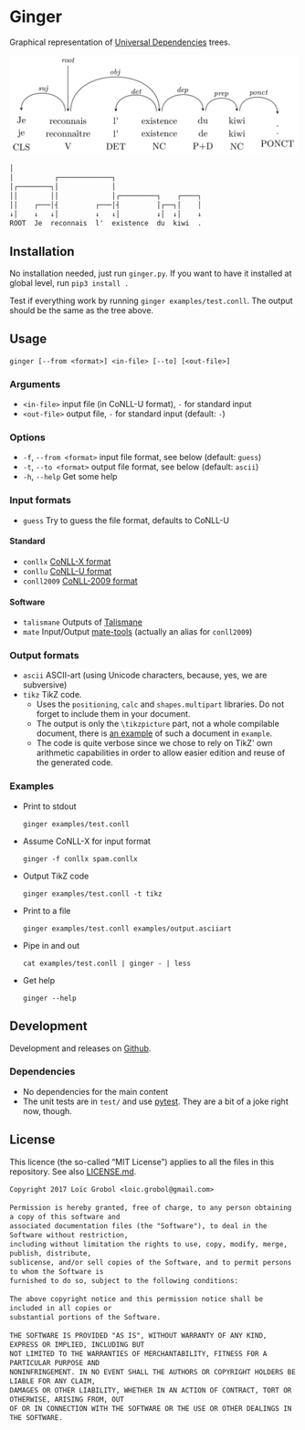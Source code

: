 Ginger
======

Graphical representation of [Universal Dependencies](http://universaldependencies.org) trees.

![2d graphical representation](doc/tree.png)

```
│
│          ┌─────────────┐
│┌────────┐│             │
││        ││             │┌─────────┐    ┌────┐
││    ┌───│┤         ┌───│┤         │┌──┐│    │
↓│    ↓   ↓│         ↓   ↓│         ↓│  ↓│    ↓
ROOT  Je  reconnais  l'  existence  du  kiwi  .
```

## Installation

No installation needed, just run `ginger.py`.
If you want to have it installed at global level, run `pip3 install .`

Test if everything work by running `ginger examples/test.conll`.
The output should be the same as the tree above.

## Usage
```
ginger [--from <format>] <in-file> [--to] [<out-file>]
```

### Arguments
  - `<in-file>`   input file (in CoNLL-U format), `-` for standard input
  - `<out-file>`  output file, `-` for standard input (default: `-`)

### Options
  - `-f`, `--from <format>` input file format, see below (default: `guess`)
  - `-t`, `--to <format>`   output file format, see below (default: `ascii`)
  - `-h`, `--help` Get some help

### Input formats
  - `guess` Try to guess the file format, defaults to CoNLL-U

#### Standard
  - `conllx` [CoNLL-X format](https://web.archive.org/web/20160814191537/http://ilk.uvt.nl:80/conll/)
  - `conllu` [CoNLL-U format](http://universaldependencies.org/format.html)
  - `conll2009`  [CoNLL-2009 format](http://ufal.mff.cuni.cz/conll2009-st/task-description.html)

#### Software
  - `talismane`  Outputs of [Talismane](http://redac.univ-tlse2.fr/applications/talismane/talismane_en.html)
  - `mate` Input/Output [mate-tools](http://www.ims.uni-stuttgart.de/forschung/ressourcen/werkzeuge/matetools.en.html) (actually an alias for `conll2009`)

### Output formats
  - `ascii` ASCII-art (using Unicode characters, because, yes, we are subversive)
  - `tikz`  TikZ code.
    - Uses the `positioning`, `calc` and `shapes.multipart` libraries. Do not forget to include them in your document.
    - The output is only the `\tikzpicture` part, not a whole compilable document, there is
      [an example](examples/tree.tex) of such a document in `example`.
    - The code is quite verbose since we chose to rely on TikZ' own arithmetic capabilities in order to allow easier edition and reuse of the generated code.

### Examples
  - Print to stdout
    ```
    ginger examples/test.conll
    ```
  - Assume CoNLL-X for input format
    ```
    ginger -f conllx spam.conllx
    ```
  - Output TikZ code
    ```
    ginger examples/test.conll -t tikz
    ```
  - Print to a file
    ```
    ginger examples/test.conll examples/output.asciiart
    ```
  - Pipe in and out
    ```
    cat examples/test.conll | ginger - | less
    ```
  - Get help
    ```
    ginger --help
    ```

## Development
Development and releases on [Github](https://github.com/loic-grobol/ginger).

### Dependencies
  - No dependencies for the main content
  - The unit tests are in `test/` and use [pytest](http://pytest.org). They are a bit of a joke right now, though.

## License
This licence (the so-called “MIT License”) applies to all the files in this repository.
See also [LICENSE.md](LICENSE.md).

```
Copyright 2017 Loïc Grobol <loic.grobol@gmail.com>

Permission is hereby granted, free of charge, to any person obtaining a copy of this software and
associated documentation files (the "Software"), to deal in the Software without restriction,
including without limitation the rights to use, copy, modify, merge, publish, distribute,
sublicense, and/or sell copies of the Software, and to permit persons to whom the Software is
furnished to do so, subject to the following conditions:

The above copyright notice and this permission notice shall be included in all copies or
substantial portions of the Software.

THE SOFTWARE IS PROVIDED "AS IS", WITHOUT WARRANTY OF ANY KIND, EXPRESS OR IMPLIED, INCLUDING BUT
NOT LIMITED TO THE WARRANTIES OF MERCHANTABILITY, FITNESS FOR A PARTICULAR PURPOSE AND
NONINFRINGEMENT. IN NO EVENT SHALL THE AUTHORS OR COPYRIGHT HOLDERS BE LIABLE FOR ANY CLAIM,
DAMAGES OR OTHER LIABILITY, WHETHER IN AN ACTION OF CONTRACT, TORT OR OTHERWISE, ARISING FROM, OUT
OF OR IN CONNECTION WITH THE SOFTWARE OR THE USE OR OTHER DEALINGS IN THE SOFTWARE.
```
